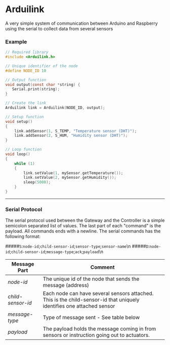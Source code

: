 # Arduilink

A very simple system of communication between Arduino and Raspberry using the serial to collect data from several sensors

### Example

```c
// Required library
#include <Arduilink.h>

// Unique identifier of the node
#define NODE_ID 10

// Output function
void output(const char *string) {
   Serial.print(string);
}

// Create the link
Arduilink link = Arduilink(NODE_ID, output);

// Setup function
void setup()
{
	link.addSensor(1, S_TEMP, "Temperature sensor (DHT)");
	link.addSensor(2, S_HUM, "Humidity sensor (DHT)");
}

// Loop function
void loop()
{
	while (1)
	{
		link.setValue(1, mySensor.getTemperature());
		link.setValue(2, mySensor.getHumidity());
		sleep(5000);
	}
}
```

***

### Serial Protocol

The serial protocol used between the Gateway and the Controller is a simple semicolon separated list of values. The last part of each "command" is the payload. All commands ends with a newline. The serial commands has the following format:

#####`S`:`node-id`;`child-sensor-id`;`sensor-type`;`sensor-name`\n
#####`D`:`node-id`;`child-sensor-id`;`message-type`;`ack`;`payload`\n

Message Part | Comment
--- | ---
*node-id* | The unique id of the node that sends the message (address)
*child-sensor-id* | Each node can have several sensors attached. This is the child-sensor-id that uniquely identifies one attached sensor
*message-type* | Type of message sent - See table below
*payload* | The payload holds the message coming in from sensors or instruction going out to actuators.